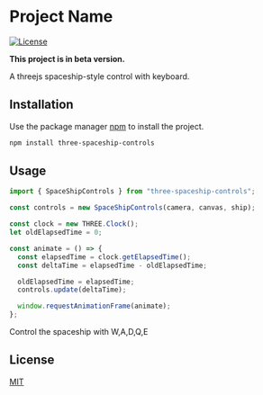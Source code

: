 # Project Name

[![License](https://img.shields.io/badge/license-MIT-blue.svg)](https://github.com/username/repo/blob/main/LICENSE)

**This project is in beta version.**

A threejs spaceship-style control with keyboard.

## Installation

Use the package manager [npm](https://www.npmjs.com/) to install the project.

```bash
npm install three-spaceship-controls
```

## Usage

```javascript
import { SpaceShipControls } from "three-spaceship-controls";

const controls = new SpaceShipControls(camera, canvas, ship);

const clock = new THREE.Clock();
let oldElapsedTime = 0;

const animate = () => {
  const elapsedTime = clock.getElapsedTime();
  const deltaTime = elapsedTime - oldElapsedTime;

  oldElapsedTime = elapsedTime;
  controls.update(deltaTime);

  window.requestAnimationFrame(animate);
};
```

Control the spaceship with W,A,D,Q,E

## License

[MIT](https://choosealicense.com/licenses/mit/)
